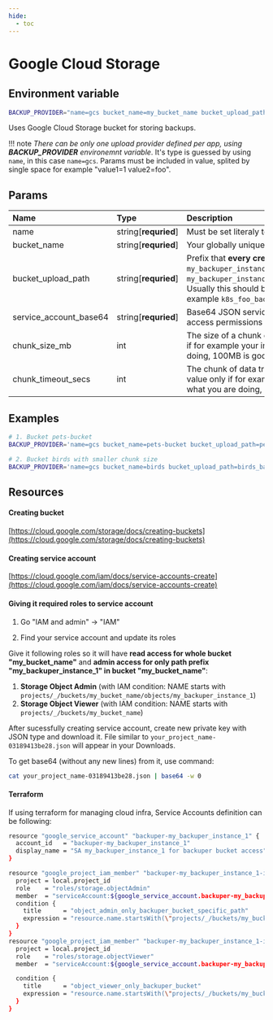 ```yaml
---
hide:
  - toc
---
```


# Google Cloud Storage

## Environment variable

```bash
BACKUP_PROVIDER="name=gcs bucket_name=my_bucket_name bucket_upload_path=my_backuper_instance_1 service_account_base64=Z29vZ2xlX3NlcnZpY2VfYWNjb3VudAo="
```

Uses Google Cloud Storage bucket for storing backups.

!!! note
    _There can be only one upload provider defined per app, using **BACKUP_PROVIDER** environemnt variable_. It's type is guessed by using `name`, in this case `name=gcs`. Params must be included in value, splited by single space for example "value1=1 value2=foo".
## Params

| Name                   | Type                 | Description                                                                                                                                                                                                                                                                                                        | Default |
| :--------------------- | :------------------- | :----------------------------------------------------------------------------------------------------------------------------------------------------------------------------------------------------------------------------------------------------------------------------------------------------------------- | :------ |
| name                   | string[**requried**] | Must be set literaly to string `gcs` to use Google Cloud Storage.                                                                                                                                                                                                                                                  | -       |
| bucket_name            | string[**requried**] | Your globally unique bucket name.                                                                                                                                                                                                                                                                                  | -       |
| bucket_upload_path     | string[**requried**] | Prefix that **every created backup** will have, for example if it is equal to `my_backuper_instance_1`, paths to backups will look like `my_backuper_instance_1/your_backup_target_eg_postgresql/file123.zip`. Usually this should be something unique for this backuper instance, for example `k8s_foo_backuper`. | -       |
| service_account_base64 | string[**requried**] | Base64 JSON service account file created in IAM, with write and read access permissions to bucket, see _Resources_ below.                                                                                                                                                                                          | -       |
| chunk_size_mb          | int                  | The size of a chunk of data transfered to GCS, consider lower value only if for example your internet connection is slow or you know what you are doing, 100MB is google default.                                                                                                                                  | 100     |
| chunk_timeout_secs     | int                  | The chunk of data transfered to GCS upload timeout, consider higher value only if for example your internet connection is slow or you know what you are doing, 60s is google default.                                                                                                                              | 60      |

## Examples

```bash
# 1. Bucket pets-bucket
BACKUP_PROVIDER='name=gcs bucket_name=pets-bucket bucket_upload_path=pets_backuper service_account_base64=Z29vZ2xlX3NlcnZpY2VfYWNjb3VudAo='

# 2. Bucket birds with smaller chunk size
BACKUP_PROVIDER='name=gcs bucket_name=birds bucket_upload_path=birds_backuper chunk_size_mb=25 chunk_timeout_secs=120 service_account_base64=Z29vZ2xlX3NlcnZpY2VfYWNjb3VudAo='
```


## Resources

#### Creating bucket

[https://cloud.google.com/storage/docs/creating-buckets](https://cloud.google.com/storage/docs/creating-buckets)

#### Creating service account

[https://cloud.google.com/iam/docs/service-accounts-create](https://cloud.google.com/iam/docs/service-accounts-create)

#### Giving it required roles to service account

1. Go "IAM and admin" -> "IAM"

2. Find your service account and update its roles

Give it following roles so it will have **read access for whole bucket "my_bucket_name"** and **admin access for only path prefix "my_backuper_instance_1" in bucket "my_bucket_name"**:

1. **Storage Object Admin** (with IAM condition: NAME starts with `projects/_/buckets/my_bucket_name/objects/my_backuper_instance_1`)
2. **Storage Object Viewer** (with IAM condition: NAME starts with `projects/_/buckets/my_bucket_name`)

After sucessfully creating service account, create new private key with JSON type and download it. File similar to `your_project_name-03189413be28.json` will appear in your Downloads.

To get base64 (without any new lines) from it, use command:

```bash
cat your_project_name-03189413be28.json | base64 -w 0
```

#### Terraform

If using terraform for managing cloud infra, Service Accounts definition can be following:

```bash
resource "google_service_account" "backuper-my_backuper_instance_1" {
  account_id   = "backuper-my_backuper_instance_1"
  display_name = "SA my_backuper_instance_1 for backuper bucket access"
}

resource "google_project_iam_member" "backuper-my_backuper_instance_1-iam-object-admin" {
  project = local.project_id
  role    = "roles/storage.objectAdmin"
  member  = "serviceAccount:${google_service_account.backuper-my_backuper_instance_1.email}"
  condition {
    title      = "object_admin_only_backuper_bucket_specific_path"
    expression = "resource.name.startsWith(\"projects/_/buckets/my_bucket_name/objects/my_backuper_instance_1\")"
  }
}
resource "google_project_iam_member" "backuper-my_backuper_instance_1-iam-object-viewer" {
  project = local.project_id
  role    = "roles/storage.objectViewer"
  member  = "serviceAccount:${google_service_account.backuper-my_backuper_instance_1.email}"

  condition {
    title      = "object_viewer_only_backuper_bucket"
    expression = "resource.name.startsWith(\"projects/_/buckets/my_bucket_name\")"
  }
}

```

<br>
<br>

